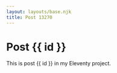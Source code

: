 ```yaml
---
layout: layouts/base.njk
title: Post 13270
---
```


# Post {{ id }}

This is post {{ id }} in my Eleventy project.
